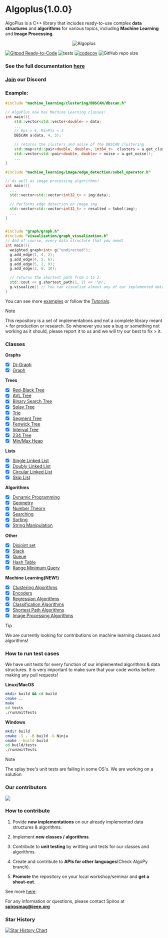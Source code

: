 # Algoplus{1.0.0}

AlgoPlus is a C++ library that includes ready-to-use complex **data structures** and **algorithms** for various topics, including **Machine Learning** and **Image Processing**.

<div align="center">
  <img src="https://github.com/CSRT-NTUA/AlgoPlus/blob/main/assets/logo.png" alt="Algoplus">
</div>

[![Gitpod Ready-to-Code](https://img.shields.io/badge/Gitpod-Ready--to--Code-blue?logo=gitpod)](https://gitpod.io/#https://github.com/spirosmaggioros/AlgoPlus)
![tests](https://github.com/spirosmaggioros/AlgoPlus/actions/workflows/macos_test_cases.yml/badge.svg)
[![codecov](https://codecov.io/gh/spirosmaggioros/AlgoPlus/graph/badge.svg?token=3SBDRHUQR5)](https://codecov.io/gh/spirosmaggioros/AlgoPlus)
![GitHub repo size](https://img.shields.io/github/repo-size/spirosmaggioros/AlgoPlus)

### **See the full documentation [here](https://spirosmaggioros.github.io/AlgoPlus/)**

### **[Join](https://discord.gg/M9nYv4MHz6) our Discord**

### Example:

```cpp
#include "machine_learning/clustering/DBSCAN/dbscan.h"

// AlgoPlus now has Machine Learning classes!
int main(){
    std::vector<std::vector<double> > data;
    ...
    // Eps = 4, MinPts = 3
    DBSCAN a(data, 4, 3);

    // returns the clusters and noise of the DBSCAN clustering
    std::map<std::pair<double, double>, int64_t>  clusters = a.get_clusters();
    std::vector<std::pair<double, double> > noise = a.get_noise();
    ...
}

#include "machine_learning/image/edge_detection/sobel_operator.h"

// As well as image processing algorithms!
int main(){
  ...
  std::vector<std::vector<int32_t> > img(data);

  // Performs edge detection on image img
  std::vector<std::vector<int32_t> > resulted = Sobel(img);
  ...
}


#include "graph/graph.h"
#include "visualization/graph_visualization.h"
// And of course, every data structure that you need!
int main(){
  weighted_graph<int> g("undirected");
  g.add_edge(1, 4, 2);
  g.add_edge(4, 5, 6);
  g.add_edge(5, 2, 9);
  g.add_edge(2, 8, 10);

  // returns the shortest path from 1 to 2.
  std::cout << g.shortest_path(1, 2) << '\n';
  g.visualize() // You can visualize almost any of our implemented data structures!
}
```
You can see more [examples](/examples) or follow the [Tutorials](/tutorial).
> [!Note]
> This repository is a set of implementations and not a complete library meant > for production or research. So whenever you see a bug or something not
> working as it should, please report it to us and we will try our best to fix > it.


### Classes

**Graphs**
- [X] [Di-Graph](https://en.wikipedia.org/wiki/Directed_graph)
- [X] [Graph](https://en.wikipedia.org/wiki/Graph_(discrete_mathematics))

**Trees**
- [X] [Red-Black Tree](https://en.wikipedia.org/wiki/Red%E2%80%93black_tree)
- [X] [AVL Tree](https://en.wikipedia.org/wiki/AVL_tree)
- [X] [Binary Search Tree](https://en.wikipedia.org/wiki/Binary_search_tree)
- [X] [Splay Tree](https://en.wikipedia.org/wiki/Splay_tree)
- [X] [Trie](https://en.wikipedia.org/wiki/Trie)
- [X] [Segment Tree](https://en.wikipedia.org/wiki/Segment_tree)
- [X] [Fenwick Tree](https://en.wikipedia.org/wiki/Fenwick_tree)
- [X] [Interval Tree](https://en.wikipedia.org/wiki/Interval_tree)
- [X] [234 Tree](https://en.wikipedia.org/wiki/2%E2%80%933%E2%80%934_tree)
- [X] [Min/Max Heap](https://en.wikipedia.org/wiki/Min-max_heap)

**Lists**
- [X] [Single Linked List](https://en.wikipedia.org/wiki/Linked_list)
- [X] [Doubly Linked List](https://en.wikipedia.org/wiki/Doubly_linked_list)
- [X] [Circular Linked List](https://www.geeksforgeeks.org/circular-linked-list)
- [X] [Skip List](https://en.wikipedia.org/wiki/Skip_list)

**Algorithms**
- [X] [Dynamic Programming](https://en.wikipedia.org/wiki/Dynamic_programming)
- [X] [Geometry](https://en.wikipedia.org/wiki/Computational_geometry)
- [X] [Number Theory](https://en.wikipedia.org/wiki/Number_theory)
- [X] [Searching](https://en.wikipedia.org/wiki/Search_algorithm)
- [X] [Sorting](https://en.wikipedia.org/wiki/Sorting_algorithm)
- [X] [String Manipulation](https://en.wikipedia.org/wiki/String_(computer_science))

**Other**
- [X] [Disjoint set](https://en.wikipedia.org/wiki/Disjoint-set_data_structure)
- [X] [Stack](https://en.wikipedia.org/wiki/Stack_(abstract_data_type))
- [X] [Queue](https://en.wikipedia.org/wiki/Queue_(abstract_data_type))
- [X] [Hash Table](https://en.wikipedia.org/wiki/Hash_table)
- [X] [Range Minimum Query](https://en.wikipedia.org/wiki/Range_minimum_query#:~:text=In%20computer%20science%2C%20a%20range,common%20prefix%20problem%20(LCP).)

**Machine Learning(NEW!)**
- [X] [Clustering Algorithms](https://en.wikipedia.org/wiki/Cluster_analysis)
- [X] [Encoders](https://en.wikipedia.org/wiki/Autoencoder)
- [X] [Regression Algorithms](https://en.wikipedia.org/wiki/Regression_analysis)
- [X] [Classification Algorithms](https://en.wikipedia.org/wiki/Classification)
- [X] [Shortest Path Algorithms](https://en.wikipedia.org/wiki/Shortest_path_problem)
- [X] [Image Processing Algorithms](https://en.wikipedia.org/wiki/Digital_image_processing)

> [!Tip]
> We are currently looking for contributions on machine learning classes and
> algorithms!

### **How to run test cases**
We have unit tests for every function of our implemented algorithms & data structures. It is very important to make sure that your code works before making any pull requests!

**Linux/MacOS**
```bash
mkdir build && cd build
cmake ..
make
cd tests
./runUnitTests
```
**Windows**
```bash
mkdir build
cmake -S . -B build -G Ninja
cmake --build build
cd build/tests
./runUnitTests
```

> [!Note]
> The splay tree's unit tests are failing in some OS's. We are working on a
> solution

### **Our contributors**
<a href="https://github.com/spirosmaggioros/AlgoPlus/graphs/contributors">
  <img src="https://contrib.rocks/image?repo=spirosmaggioros/AlgoPlus" />
</a>

### **How to contribute**
1. Povide **new implementations** on our already implemented data structures & algorithms.

3. Implement **new classes / algorithms**.

2. Contribute to **unit testing** by writting unit tests for our classes and algorithms.

3. Create and contribute to **APIs for other languages**(Check AlgoPy branch).

4. **Promote** the repository on your local workshop/seminar and **get a shout-out**.

See more [here](.github/CONTRIBUTE/CONTRIBUTE.md).

For any information or questions, please contact Spiros at **spirosmag@ieee.org**

### **Star History**

[![Star History Chart](https://api.star-history.com/svg?repos=spirosmaggioros/AlgoPlus&type=Date)](https://star-history.com/#spirosmaggioros/AlgoPlus&Date)
